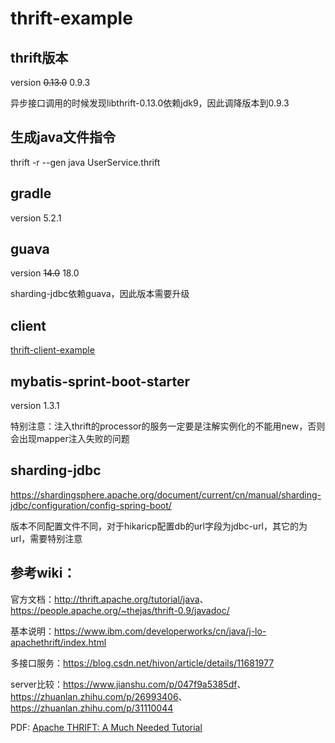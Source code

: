 # thrift-example
## thrift版本
version ~~0.13.0~~ 0.9.3

异步接口调用的时候发现libthrift-0.13.0依赖jdk9，因此调降版本到0.9.3

## 生成java文件指令
thrift -r --gen java UserService.thrift

## gradle
version 5.2.1

## guava
version ~~14.0~~ 18.0

sharding-jdbc依赖guava，因此版本需要升级

## client
[thrift-client-example](https://github.com/hjinjsj/thrift-client-example)

## mybatis-sprint-boot-starter
version 1.3.1

特别注意：注入thrift的processor的服务一定要是注解实例化的不能用new，否则会出现mapper注入失败的问题

## sharding-jdbc
<https://shardingsphere.apache.org/document/current/cn/manual/sharding-jdbc/configuration/config-spring-boot/>

版本不同配置文件不同，对于hikaricp配置db的url字段为jdbc-url，其它的为url，需要特别注意

## 参考wiki：
官方文档：<http://thrift.apache.org/tutorial/java>、<https://people.apache.org/~thejas/thrift-0.9/javadoc/>

基本说明：<https://www.ibm.com/developerworks/cn/java/j-lo-apachethrift/index.html>

多接口服务：<https://blog.csdn.net/hivon/article/details/11681977>

server比较：<https://www.jianshu.com/p/047f9a5385df>、<https://zhuanlan.zhihu.com/p/26993406>、<https://zhuanlan.zhihu.com/p/31110044>

PDF: [Apache THRIFT: A Much Needed Tutorial](./docs/thrift_BSD_08_2013.8-18.pdf)